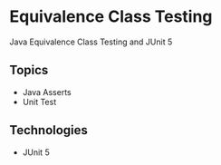 # Equivalence Class Testing
Java Equivalence Class Testing and JUnit 5

## Topics
- Java Asserts
- Unit Test

## Technologies
- JUnit 5